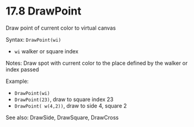 # 17.8 DrawPoint 

Draw point of current color to virtual canvas 

Syntax: `DrawPoint(wi)` 

* `wi` walker or square index 

Notes: Draw spot with current color to the place defined by the walker or index passed

Example: 

* `DrawPoint(wi)` 
* `DrawPoint(23)`, draw to square index 23 
* `DrawPoint( w(4,2))`, draw to side 4, square 2

See also: DrawSide, DrawSquare, DrawCross



